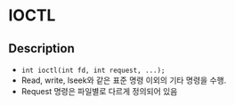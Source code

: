 # IOCTL
## Description
* ```int ioctl(int fd, int request, ...);```
* Read, write, lseek와 같은 표준 명령 이외의 기타 명령을 수행.
* Request 명령은 파일별로 다르게 정의되어 있음

